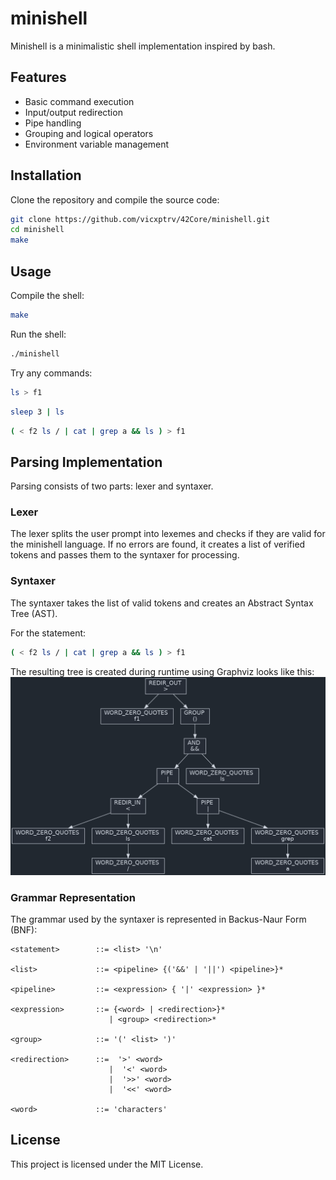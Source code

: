 # minishell

Minishell is a minimalistic shell implementation inspired by bash.

## Features

- Basic command execution
- Input/output redirection
- Pipe handling
- Grouping and logical operators
- Environment variable management

## Installation

Clone the repository and compile the source code:

```sh
git clone https://github.com/vicxptrv/42Core/minishell.git
cd minishell
make
```

## Usage

Compile the shell:
```sh
make
```

Run the shell:
```sh
./minishell
```

Try any commands:
```sh
ls > f1
```
```sh
sleep 3 | ls
```
```sh
( < f2 ls / | cat | grep a && ls ) > f1
```

## Parsing Implementation

Parsing consists of two parts: lexer and syntaxer.

### Lexer

The lexer splits the user prompt into lexemes and checks if they are valid for the minishell language. If no errors are found, it creates a list of verified tokens and passes them to the syntaxer for processing.

### Syntaxer

The syntaxer takes the list of valid tokens and creates an Abstract Syntax Tree (AST).

For the statement:
```sh
( < f2 ls / | cat | grep a && ls ) > f1
```

The resulting tree is created during runtime using Graphviz
looks like this:
![Result Tree](wiki/result_tree_v1.png)

### Grammar Representation

The grammar used by the syntaxer is represented in Backus-Naur Form (BNF):

```bnf
<statement>        ::= <list> '\n'

<list>             ::= <pipeline> {('&&' | '||') <pipeline>}*

<pipeline>         ::= <expression> { '|' <expression> }*

<expression>       ::= {<word> | <redirection>}*
                      | <group> <redirection>*

<group>            ::= '(' <list> ')'

<redirection>      ::=  '>' <word>
                      |  '<' <word>
                      |  '>>' <word>
                      |  '<<' <word>

<word>             ::= 'characters'
```

## License

This project is licensed under the MIT License.